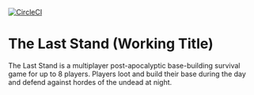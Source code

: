[![CircleCI](https://circleci.com/gh/jlfarris91/TheLastStand/tree/master.svg?style=shield)](https://circleci.com/gh/jlfarris91/TheLastStand/tree/master)

# The Last Stand (Working Title)

The Last Stand is a multiplayer post-apocalyptic base-building survival game for up to 8 players. Players loot and build their base during the day and defend against hordes of the undead at night.
